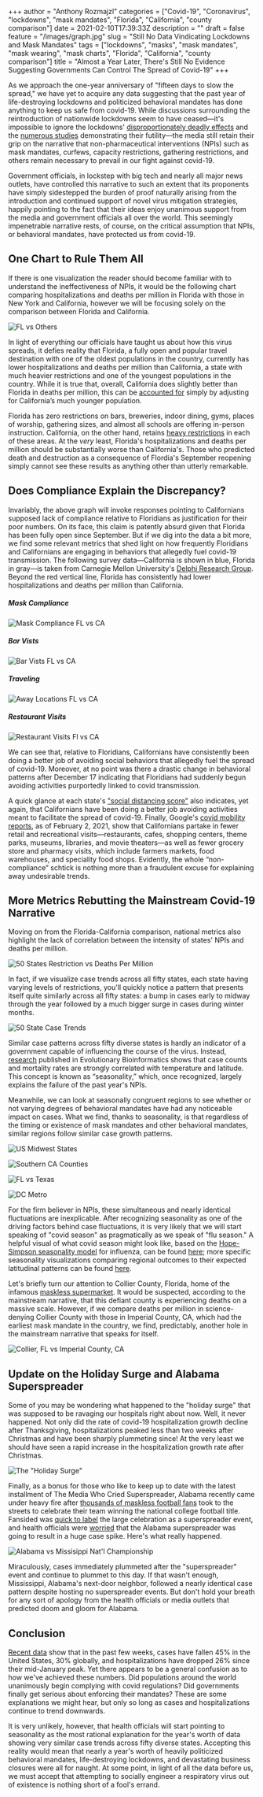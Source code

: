 +++
author = "Anthony Rozmajzl"
categories = ["Covid-19", "Coronavirus", "lockdowns", "mask mandates", "Florida", "California", "county comparison"]
date = 2021-02-10T17:39:33Z
description = ""
draft = false
feature = "/images/graph.jpg"
slug = "Still No Data Vindicating Lockdowns and Mask Mandates"
tags = ["lockdowns", "masks", "mask mandates", "mask wearing", "mask charts", "Florida", "California", "county comparison"]
title = "Almost a Year Later, There's Still No Evidence Suggesting Governments Can Control The Spread of Covid-19"
+++

As we approach the one-year anniversary of "fifteen days to slow the spread," we have yet to acquire any data suggesting that the past year of life-destroying lockdowns and politicized behavioral mandates has done anything to keep us safe from covid-19. While discussions surrounding the reintroduction of nationwide lockdowns seem to have ceased&mdash;it's impossible to ignore the lockdowns' [disproportionately deadly effects](https://rationalground.com/lockdowns-pros-and-cons/) and the [numerous studies](https://www.aier.org/article/lockdowns-do-not-control-the-coronavirus-the-evidence/) demonstrating their futility&mdash;the media still retain their grip on the narrative that non-pharmaceutical interventions (NPIs) such as mask mandates, curfews, capacity restrictions, gathering restrictions, and others remain necessary to prevail in our fight against covid-19. 

Government officials, in lockstep with big tech and nearly all major news outlets, have controlled this narrative to such an extent that its proponents have simply sidestepped the burden of proof naturally arising from the introduction and continued support of novel virus mitigation strategies, happily pointing to the fact that their ideas enjoy unanimous support from the media and government officials all over the world. This seemingly impenetrable narrative rests, of course, on the critical assumption that NPIs, or behavioral mandates, have protected us from covid-19. 

## One Chart to Rule Them All

If there is one visualization the reader should become familiar with to understand the ineffectiveness of NPIs, it would be the following chart comparing hospitalizations and deaths per million in Florida with those in New York and California, however we will be focusing solely on the comparison between Florida and California.

![FL vs Others](https://pbs.twimg.com/media/Et4h_3mXUAMpcu3?format=jpg&name=large)

In light of everything our officials have taught us about how this virus spreads, it defies reality that Florida, a fully open and popular travel destination with one of the oldest populations in the country, currently has lower hospitalizations and deaths per million than California, a state with much heavier restrictions and one of the youngest populations in the country. While it is true that, overall, California does slightly better than Florida in deaths per million, this can be [accounted for](https://pbs.twimg.com/media/Et4iEGKXIAgpu2S?format=jpg&name=large) simply by adjusting for California’s much younger population.

Florida has zero restrictions on bars, breweries, indoor dining, gyms, places of worship, gathering sizes, and almost all schools are offering in-person instruction. California, on the other hand, retains [heavy restrictions](https://pbs.twimg.com/media/Et4iIg5XUAY6od-?format=jpg&name=large) in each of these areas. At the *very* least, Florida's hospitalizations and deaths per million should be substantially worse than California's. Those who predicted death and destruction as a consequence of Flordia's September reopening simply cannot see these results as anything other than utterly remarkable. 

## Does Compliance Explain the Discrepancy?

Invariably, the above graph will invoke responses pointing to Californians supposed lack of compliance relative to Floridians as justification for their poor numbers. On its face, this claim is patently absurd given that Florida has been fully open since September. But if we dig into the data a bit more, we find some relevant metrics that shed light on how frequently Floridians and Californians are engaging in behaviors that allegedly fuel covid-19 transmission. The following survey data&mdash;California is shown in blue, Florida in gray&mdash;is taken from Carnegie Mellon University's [Delphi Research Group](https://delphi.cmu.edu/covidcast/survey-results/?date=20210201&region=FL). Beyond the red vertical line, Florida has consistently had lower hospitalizations and deaths per million than California. 

##### Mask Compliance

![Mask Compliance FL vs CA](/images/MaskComplianceFLvsCA.png)

##### Bar Vists

![Bar Vists FL vs CA](/images/BarVistsFLvsCA.png)

##### Traveling

![Away Locations FL vs CA](/images/AwayLocationsFLvsCA.png)

##### Restaurant Visits

![Restaurant Visits Fl vs CA](/images/RestaurantVistsFLvsCA.png)

We can see that, relative to Floridians, Californians have consistently been doing a better job of avoiding social behaviors that allegedly fuel the spread of covid-19. Moreover, at no point was there a drastic change in behavioral patterns after December 17 indicating that Floridians had suddenly begun avoiding activities purportedly linked to covid transmission.

A quick glance at each state's ["social distancing score"](https://www.unacast.com/covid19/social-distancing-scoreboard) also indicates, yet again, that Californians have been doing a better job avoiding activities meant to facilitate the spread of covid-19. Finally, Google's [covid mobility reports](https://www.google.com/covid19/mobility/), as of February 2, 2021, show that Californians partake in fewer retail and recreational visits&mdash;restaurants, cafes, shopping centers, theme parks, museums, libraries, and movie theaters&mdash;as well as fewer grocery store and pharmacy visits, which include farmers markets, food warehouses, and speciality food shops. Evidently, the whole “non-compliance” schtick is nothing more than a fraudulent excuse for explaining away undesirable trends.

## More Metrics Rebutting the Mainstream Covid-19 Narrative

Moving on from the Florida-California comparison, national metrics also highlight the lack of correlation between the intensity of states' NPIs and deaths per million.

![50 States Restriction vs Deaths Per Million](https://pbs.twimg.com/media/Eqf4ZzjW4AAtgwQ?format=jpg&name=900x900)

In fact, if we visualize case trends across all fifty states, each state having varying levels of restrictions, you'll quickly notice a pattern that presents itself quite similarly across all fifty states: a bump in cases early to midway through the year followed by a much bigger surge in cases during winter months. 

![50 State Case Trends](/images/Case_Trend_All_50_States.png)

Similar case patterns across fifty diverse states is hardly an indicator of a government capable of influencing the course of the virus. Instead, [research](https://medicalxpress.com/news/2021-01-global-analysis-covid-seasonal.html) published in Evolutionary Bioinformatics shows that case counts and mortality rates are strongly correlated with temperature and latitude. This concept is known as “seasonality,” which, once recognized, largely explains the failure of the past year's NPIs. 

Meanwhile, we can look at seasonally congruent regions to see whether or not varying degrees of behavioral mandates have had any noticeable impact on cases. What we find, thanks to seasonality, is that regardless of the timing or existence of mask mandates and other behavioral mandates, similar regions follow similar case growth patterns.

![US Midwest States](https://pbs.twimg.com/media/Etu1NTbWgAAp1_J?format=jpg&name=medium)

![Southern CA Counties](https://pbs.twimg.com/media/EtvCJl_VcAMq7jx?format=jpg&name=4096x4096)

![FL vs Texas](https://pbs.twimg.com/media/EtuxRzHXUAE-AgR?format=jpg&name=large)

![DC Metro](https://pbs.twimg.com/media/EtsFhImVkAQYFhA?format=jpg&name=large)

For the firm believer in NPIs, these simultaneous and nearly identical fluctuations are inexplicable. After recognizing seasonality as one of the driving factors behind case fluctuations, it is very likely that we will start speaking of "covid season" as pragmatically as we speak of "flu season." A helpful visual of what covid season might look like, based on the [Hope-Simpson seasonality model](https://www.cambridge.org/core/services/aop-cambridge-core/content/view/C4D90C6E7CB127E6DF7A52D3A9EE2974/S0950268806007175a.pdf/epidemic_influenza_and_vitamin_d.pdf) for influenza, can be found [here](https://twitter.com/hold2llc/status/1358658394564009985?s=21); more specific seasonality visualizations comparing regional outcomes to their expected latitudinal patterns can be found [here](https://twitter.com/Hold2LLC/media).

Let's briefly turn our attention to Collier County, Florida, home of the infamous [maskless supermarket](https://twitter.com/SamBrockNBC/status/1357047400548950023?s=20). It would be suspected, according to the mainstream narrative, that this defiant county is experiencing deaths on a massive scale. However, if we compare deaths per million in science-denying Collier County with those in Imperial County, CA, which had the earliest mask mandate in the country, we find, predictably, another hole in the mainstream narrative that speaks for itself.

![Collier, FL vs Imperial County, CA](https://pbs.twimg.com/media/EtWicZrVgAMRrTI?format=jpg&name=4096x4096)

## Update on the Holiday Surge and Alabama Superspreader

Some of you may be wondering what happened to the "holiday surge" that was supposed to be ravaging our hospitals right about now. Well, it never happened. Not only did the rate of covid-19 hospitalization growth decline after Thanksgiving, hospitalizations peaked less than two weeks after Christmas and have been sharply plummeting since! At the very least we should have seen a rapid increase in the hospitalization growth rate after Christmas. 

![The "Holiday Surge"](https://pbs.twimg.com/media/EtV5wO2VkAAq_cO?format=jpg&name=medium)

Finally, as a bonus for those who like to keep up to date with the latest installment of The Media Who Cried Superspreader, Alabama recently came under heavy fire after [thousands of maskless football fans](https://www.cbsnews.com/news/tuscaloosa-celebration-alabama-national-championship-covid-19-concerns/) took to the streets to celebrate their team winning the national college football title. Fansided was [quick to label](https://fansided.com/2021/01/12/alabama-football-fans-defy-covid-guidelines-super-spreader-celebration-strip-videos/) the large celebration as a superspreader event, and health officials were [worried](https://www.beckershospitalreview.com/public-health/health-officials-worry-alabama-football-celebration-was-superspreader-event.html) that the Alabama superspreader was going to result in a huge case spike. Here's what really happened.

![Alabama vs Missisippi Nat'l Championship](https://pbs.twimg.com/media/Etkd1TBVgAEuAor?format=jpg&name=4096x4096)

Miraculously, cases immediately plummeted after the "superspreader" event and continue to plummet to this day. If that wasn't enough, Mississippi, Alabama's next-door neighbor, followed a nearly identical case pattern despite hosting no superspreader events. But don't hold your breath for any sort of apology from the health officials or media outlets that predicted doom and gloom for Alabama. 

## Conclusion

[Recent data](https://www.dailymail.co.uk/health/article-9219379/Why-coronavirus-cases-falling-fast-New-infections-drop-44-three-weeks.html) show that in the past few weeks, cases have fallen 45% in the United States, 30% globally, and hospitalizations have dropped 26% since their mid-January peak. Yet there appears to be a general confusion as to how we've achieved these numbers. Did populations around the world unanimously begin complying with covid regulations? Did governments finally get serious about enforcing their mandates? These are some explanations we might hear, but only so long as cases and hospitalizations continue to trend downwards. 

It is very unlikely, however, that health officials will start pointing to seasonality as the most rational explanation for the year's worth of data showing very similar case trends across fifty diverse states. Accepting this reality would mean that nearly a year's worth of heavily politicized behavioral mandates, life-destroying lockdowns, and devastating business closures were all for naught. At some point, in light of all the data before us, we must accept that attempting to socially engineer a respiratory virus out of existence is nothing short of a fool's errand.
